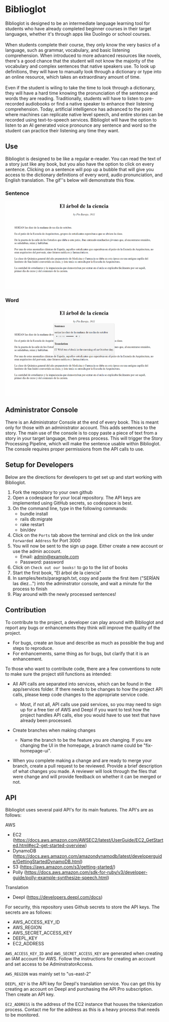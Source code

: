 # Biblioglot
Biblioglot is designed to be an intermediate language learning tool for students who have already completed beginner courses in their target languages, whether it's through apps like Duolingo or school courses. <br><br>
When students complete their course, they only know the very basics of a language, such as grammar, vocabulary, and basic listening comprehension. When introduced to more advanced resources like novels, there's a good chance that the student will not know the majority of the vocabulary and complex sentences that native speakers use. To look up definitions, they will have to manually look through a dictionary or type into an online resource, which takes an extraordinary amount of time. <br><br>
Even if the student is wiling to take the time to look through a dictionary, they will have a hard time knowing the pronunciation of the sentence and words they are reading. Traditionally, students will have to listen to pre-recorded audiobooks or find a native speaker to enhance their listening comprehension. Today, artificial intelligence has advanced to the point where machines can replicate native level speech, and entire stories can be recorded using text-to-speech services. Biblioglot will have the option to listen to an AI generated voice pronounce any sentence and word so the student can practice their listening any time they want.

## Use

Biblioglot is designed to be like a regular e-reader. You can read the text of a story just like any book, but you also have the option to click on every sentence. Clicking on a sentence will pop up a bubble that will give you access to the dictionary definitions of every word, audio pronunciation, and English translation. The gif''s below will demonstrate this flow.

### Sentence
![alt text](/app/assets/images/show_page.gif "Logo Title Text 1")

### Word
![alt text](/app/assets/images/word_list.gif "Logo Title Text 1")

## Administrator Console
There is an Administrator Console at the end of every book. This is meant only for those with an administrator account. This adds sentences to the story. The main use of the console is to copy paste a piece of text from a story in your target language, then press process. This will trigger the Story Processing Pipeline, which will make the sentence usable within Biblioglot. The console requires proper permissions from the API calls to use.

## Setup for Developers
Below are the directions for developers to get set up and start working with Biblioglot.

1) Fork the repository to your own github
2) Open a codespace for your local repository. The API keys are implemented using GitHub secrets, so codespace is best.
3) On the command line, type in the following commands:
   * bundle install
   * rails db:migrate
   * rake restart
   * bin/dev
4) Click on the `Ports` tab above the terminal and click on the link under `Forwarded Address` for Port 3000
5) You will now be sent to the sign up page. Either create a new account or use the admin account.
   * Email: admin@example.com
   * Password: password
6) Click on `Check out our books!` to go to the list of books
7) Start the first book, "El árbol de la ciencia"
8) In samples/texts/paragraph.txt, copy and paste the first item ("SERÍAN las diez...") into the adminstrator console, and wait a minute for the process to finish
9) Play around with the newly processed sentences!

## Contribution
To contribute to the project, a developer can play around with Biblioglot and report any bugs or enhancements they think will improve the quality of the project.

* For bugs, create an Issue and describe as much as possible the bug and steps to reproduce.
* For enhancements, same thing as for bugs, but clarify that it is an enhancement.

To those who want to contribute code, there are a few conventions to note to make sure the project still functions as intended:

* All API calls are separated into services, which can be found in the app/services folder. If there needs to be changes to how the project API calls, please keep code changes to the appropriate service code.
   * Most, if not all, API calls use paid services, so you may need to sign up for a free tier of AWS and Deepl if you want to test how the project handles API calls, else you would have to use text that have already been processed.

* Create branches when making changes
   * Name the branch to be the feature you are changing. If you are changing the UI in the homepage, a branch name could be "fix-homepage-ui".

* When you complete making a change and are ready to merge your branch, create a pull request to be reviewed. Provide a brief description of what changes you made. A reviewer will look through the files that were change and will provide feedback on whether it can be merged or not.

## API
Biblioglot uses several paid API's for its main features. The API's are as follows:

AWS
* EC2 (https://docs.aws.amazon.com/AWSEC2/latest/UserGuide/EC2_GetStarted.html#ec2-get-started-overview)
* DynamoDB (https://docs.aws.amazon.com/amazondynamodb/latest/developerguide/GettingStartedDynamoDB.html)
* S3 (https://aws.amazon.com/s3/getting-started/)
* Polly (https://docs.aws.amazon.com/sdk-for-ruby/v3/developer-guide/polly-example-synthesize-speech.html)

Translation
* Deepl (https://developers.deepl.com/docs)

For security, this repository uses Github secrets to store the API keys. The secrets are as follows:

* AWS_ACCESS_KEY_ID
* AWS_REGION
* AWS_SECRET_ACCESS_KEY
* DEEPL_KEY
* EC2_ADDRESS

`AWS_ACCESS_KEY_ID` and `AWS_SECRET_ACCESS_KEY` are generated when creating an IAM account for AWS. Follow the instructions for creating an account and set access to be AdminstratorAccess.

`AWS_REGION` was mainly set to "us-east-2"

`DEEPL_KEY` is the API key for Deepl's translation service. You can get this by creating an account on Deepl and purchasing the API Pro subscription. Then create an API key.

`EC2_ADDRESS` is the address of the EC2 instance that houses the tokenization process. Contact me for the address as this is a heavy process that needs to be monitored.
